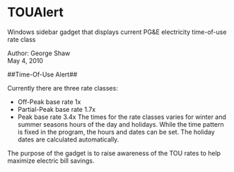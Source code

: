 TOUAlert
========

Windows sidebar gadget that displays current
PG&E electricity time-of-use rate class

Author: George Shaw  
May 4, 2010

##Time-Of-Use Alert##

Currently there are three rate classes:
*	Off-Peak		base rate 1x
*	Partial-Peak	base rate 1.7x
*	Peak			base rate 3.4x
The times for the rate classes varies for winter and summer seasons
hours of the day and holidays. While the time pattern is fixed in the
program, the hours and dates can be set. The holiday dates are
calculated automatically.

The purpose of the gadget is to raise awareness of the TOU rates to
help maximize electric bill savings.